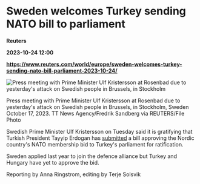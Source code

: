 # Sweden welcomes Turkey sending NATO bill to parliament
**Reuters**

**2023-10-24 12:00**

**https://www.reuters.com/world/europe/sweden-welcomes-turkey-sending-nato-bill-parliament-2023-10-24/**

![Press meeting with Prime Minister Ulf Kristersson at Rosenbad due to yesterday's attack on Swedish people in Brussels, in Stockholm](https://www.reuters.com/resizer/Gem84EiKK0etM-EnEike7WQArKE=/1920x0/filters:quality(80)/cloudfront-us-east-2.images.arcpublishing.com/reuters/O2AZMFBIAVJFBLAS54J4T4OQXI.jpg)

Press meeting with Prime Minister Ulf Kristersson at Rosenbad due to yesterday's attack on Swedish people in Brussels, in Stockholm, Sweden October 17, 2023. TT News Agency/Fredrik Sandberg via REUTERS/File Photo

Swedish Prime Minister Ulf Kristersson on Tuesday said it is gratifying that Turkish President Tayyip Erdogan has [submitted](https://www.reuters.com/world/turkeys-erdogan-submits-swedens-nato-bid-parliament-ratification-presidency-2023-10-23/) a bill approving the Nordic country's NATO membership bid to Turkey's parliament for ratification.

Sweden applied last year to join the defence alliance but Turkey and Hungary have yet to approve the bid.

Reporting by Anna Ringstrom, editing by Terje Solsvik